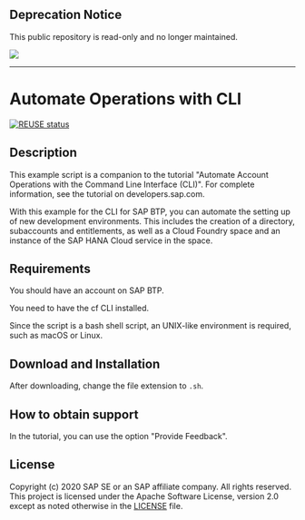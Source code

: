 ## Deprecation Notice

This public repository is read-only and no longer maintained.

![](https://img.shields.io/badge/STATUS-NOT%20CURRENTLY%20MAINTAINED-red.svg?longCache=true&style=flat)

---
# Automate Operations with CLI

[![REUSE status](https://api.reuse.software/badge/github.com/SAP-samples/cp-cli-automate-operations)](https://api.reuse.software/info/github.com/SAP-samples/cp-cli-automate-operations)

## Description
This example script is a companion to the tutorial "Automate Account Operations with the Command Line Interface (CLI)".
For complete information, see the tutorial on developers.sap.com.

With this example for the CLI for SAP BTP, you can automate the setting up of new development environments.
This includes the creation of a directory, subaccounts and entitlements, as well as a Cloud Foundry space and an instance of the SAP HANA Cloud service in the space.

## Requirements
You should have an account on SAP BTP.

You need to have the cf CLI installed.

Since the script is a bash shell script, an UNIX-like environment is required, such as macOS or Linux.

## Download and Installation
After downloading, change the file extension to `.sh`.

## How to obtain support
In the tutorial, you can use the option "Provide Feedback".

## License
Copyright (c) 2020 SAP SE or an SAP affiliate company. All rights reserved. This project is licensed under the Apache Software License, version 2.0 except as noted otherwise in the [LICENSE](LICENSES/Apache-2.0.txt) file.
